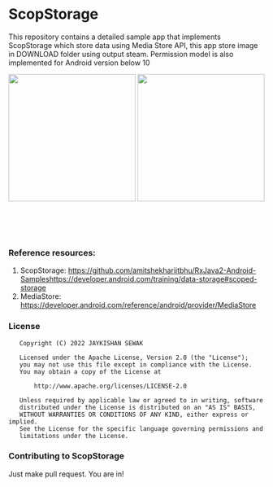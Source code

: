 # ScopStorage

This repository contains a detailed sample app that implements ScopStorage which store data using Media Store API, this app store image in DOWNLOAD folder using output steam.
Permission model is also implemented for Android version below 10

<p align="center">
  <img src="https://user-images.githubusercontent.com/84267460/188303497-f6b89c42-c3cb-40e3-956f-f2887c346e79.png" width="250">
  <img src="https://user-images.githubusercontent.com/84267460/188303520-b7bbb65a-1669-4b56-afed-6a5d70b19f15.png" width="250">
</p>
<br>
<br>
<br>

### Reference resources:
1. ScopStorage: https://github.com/amitshekhariitbhu/RxJava2-Android-Sampleshttps://developer.android.com/training/data-storage#scoped-storage
2. MediaStore: https://developer.android.com/reference/android/provider/MediaStore


### License
```
   Copyright (C) 2022 JAYKISHAN SEWAK

   Licensed under the Apache License, Version 2.0 (the "License");
   you may not use this file except in compliance with the License.
   You may obtain a copy of the License at

       http://www.apache.org/licenses/LICENSE-2.0

   Unless required by applicable law or agreed to in writing, software
   distributed under the License is distributed on an "AS IS" BASIS,
   WITHOUT WARRANTIES OR CONDITIONS OF ANY KIND, either express or implied.
   See the License for the specific language governing permissions and
   limitations under the License.
```

### Contributing to ScopStorage
Just make pull request. You are in!
